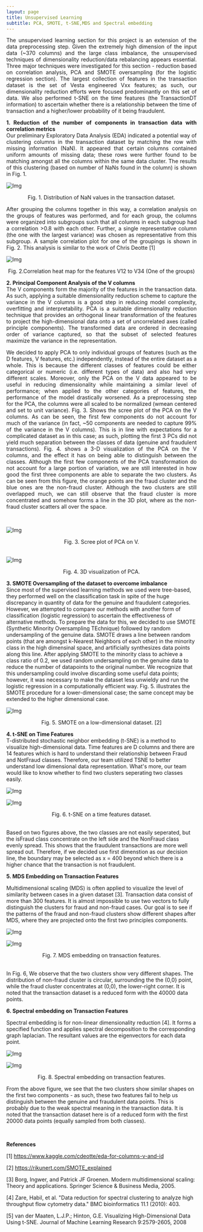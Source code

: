 ```yaml
---
layout: page
title: Unsupervised Learning
subtitle: PCA, SMOTE, t-SNE,MDS and Spectral embedding
---
```


<p style="text-align: justify;">
The unsupervised learning section for this project is an extension of the data preprocessing step. Given the extremely high dimension of the input data (~370 columns) and the large class imbalance, the unsupervised techniques of dimensionality reduction/data rebalancing appears essential. Three major techniques were investigated for this section - reduction based on correlation analysis, PCA and SMOTE oversampling (for the logistic regression section). The largest collection of features in the transaction dataset is the set of Vesta engineered Vxx features; as such, our dimensionality reduction efforts were focused predominantly on this set of data. We also performed t-SNE on the time features (the TransactionDT information) to ascertain whether there is a relationship between the time of transaction and a higher/lower probability of it being fraudulent.
</p>

<p style="text-align: justify;">
  <b>1. Reduction of the number of components in transaction data with correlation metrics</b>
  <br>
Our preliminary Exploratory Data Analysis (EDA) indicated a potential way of clustering columns in the transaction dataset by matching the row with missing information (NaN). It appeared that certain columns contained uniform amounts of missing data; these rows were further found to be matching amongst all the columns within the same data cluster. The results of this clustering (based on number of NaNs found in the column) is shown in Fig. 1.
</p>

![Img](/assets/img/piechart_V_corr_red.JPG)

<center>
Fig. 1. Distribution of NaN values in the transaction dataset.
</center>

<p style="text-align: justify;">
  After grouping the columns together in this way, a correlation analysis on the groups of features was performed, and for each group, the columns were organized into subgroups such that all columns in each subgroup had a correlation >0.8 with each other. Further, a single representative column (the one with the largest variance) was chosen as representative from this subgroup. A sample correlation plot for one of the groupings is shown in Fig. 2. This analysis is similar to the work of Chris Deotte [1] 
</p>

![Img](/assets/img/V12-V34_sample_corrplot.jpg)

<center>
Fig. 2.Correlation heat map for the features V12 to V34 (One of the groups)
</center>

<p style="text-align: justify;">
<b>2. Principal Component Analysis of the V columns</b>
  <br>
  The V components form the majority of the features in the transaction data. As such, applying a suitable dimensionality reduction scheme to capture the variance in the V columns is a good step in reducing model complexity, overfitting and interpretability. PCA is a suitable dimensionality reduction technique that provides an orthogonal linear transformation of the features to project the high-dimensional data onto a set of uncorrelated axes (called principle components). The transformed data are ordered in decreasing order of variance captured, so that the subset of selected features maximize the variance in the representation. 
  </p>
<p style="text-align: justify;">
  We decided to apply PCA to only individual groups of features (such as the D features, V features, etc.) independently, instead of the entire dataset as a whole. This is because the different classes of features could be either categorical or numeric (i.e. different types of data) and also had very different scales. Moreover, only the PCA on the V data appeared to be useful in reducing dimensionality while maintaining a similar level of performance; when applied to the other categories of features, the performance of the model drastically worsened. As a preprocessing step for the PCA, the columns were all scaled to be normalized (wmean centered and set to unit variance). Fig. 3. Shows the scree plot of the PCA on the V columns. As can be seen, the first few components do not account for much of the variance (in fact, ~50 components are needed to capture 99% of the variance in the V columns). This is in line with expectations for a complicated dataset as in this case; as such, plotting the first 3 PCs did not yield much separation between the classes of data (genuine and fraudulent transactions). Fig. 4. shows a 3-D visualization of the PCA on the V columns, and the effect it has on being able to distinguish between the classes. Although the first few components of the PCA transformation do not account for a large portion of variation, we are still interested in how good the first three components are able to separate the two clusters. As can be seen from this figure, the orange points are the fraud cluster and the blue ones are the non-fraud cluster. Although the two clusters are still overlapped much, we can still observe that the fraud cluster is more concentrated and somehow forms a line in the 3D plot, where as the non-fraud cluster scatters all over the space.
</p>
<br>



![Img](/assets/img/V_pca.jpg)

<center>
Fig. 3. Scree plot of PCA on V.
</center>
<br>

![Img](/assets/img/3D_PCA.png)

<center>
Fig. 4. 3D visualization of PCA. 
</center>

<p style="text-align: justify;">

<b>3. SMOTE Oversampling of the dataset to overcome imbalance</b>
<br>
Since most of the supervised learning methods we used were tree-based, they performed well on the classification task in spite of the huge discrepancy in quantity of data for the genuine and fraudulent categories. However, we attempted to compare our methods with another form of classification (logistic regression) to ascertain the effectiveness of alternative methods. To prepare the data for this, we decided to use SMOTE (Synthetic Minority Oversampling TEchnique) followed by random undersampling of the genuine data. SMOTE draws a line between random points (that are amongst k-Nearest Neighbors of each other) in the minority class in the high dimensinal space, and artificially synthesizes data points along this line. After applying SMOTE to the minority class to achieve a class ratio of 0.2, we used random undersampling on the genuine data to reduce the number of datapoints to the original number. We recognize that this undersampling could involve discarding some useful data points; however, it was necessary to make the dataset less unwieldy and run the logistic regression in a computationally efficient way. Fig. 5. illustrates the SMOTE procedure for a lower-dimensional case; the same concept may be extended to the higher dimensional case.
</p>

![Img](/assets/img/SMOTE_sample.jpg)

<center>
Fig. 5. SMOTE on a low-dimensional dataset. [2]
</center>

<b>4. t-SNE on Time Features</b>
<br>
T-distributed stochastic neighbor embedding (t-SNE) is a method to visualize high-dimensional data. Time features are D columns and there are 14 features which is hard to understand their relationship between Fraud and NotFraud classes. Therefore, our team utilized TSNE to better understand low dimensional data representation. What's more, our team would like to know whether to find two clusters seperating two classes easily.
</p>

![Img](/assets/img/TSNENotFraud.png)

![Img](/assets/img/TsneIsFraud.png)

<center>
Fig. 6. t-SNE on a time features dataset. 
</center>

<br>
<p>
Based on two figures above, the two classes are not easily seperated, but the isFraud class concentrate on the left side and the NonFraud class evenly spread. This shows that the fraudulent transactions are more well spread out. Therefore, if we decided use first dimenstion as our decision line, the boundary may be selected as x = 400 beyond which there is a higher chance that the transaction is not fraudulent.
</p>

<b>5. MDS Embedding on Transaction Features</b>
<br>
<p>
Multidimensional scaling (MDS) is often applied to visualize the level of similarity between cases in a given dataset [3]. Transaction data consist of more than 300 features. It is almost impossible to use two vectors to fully distinguish the clusters for fraud and non-fraud cases. Our goal is to see if the patterns of the fraud and non-fraud clusters show different shapes after MDS, where they are projected onto the first two principles components.
</p>

![Img](/assets/img/MDS_notfraud.png)

![Img](/assets/img/MDS_fraud_new.png)

<center>
Fig. 7. MDS embedding on transaction features. 
</center>

<br>
<p>
In Fig. 6, We observe that the two clusters show very different shapes. The distribution of non-fraud cluster is circular, surrounding the the (0,0} point, while the fraud cluster concentrates at (0,0), the lower-right corner. It is noted that the transaction dataset is a reduced form with the 40000 data points.
</p>

<b>6. Spectral embedding on Transaction Features </b>
<br>
<p>
Spectral embedding is for non-linear dimensionality reduction [4]. It forms a specified function and applies spectral decomposition to the corresponding graph laplacian. The resultant values are the eigenvectors for each data point.
</p>

![Img](/assets/img/spectral_embedding_notfraud.png)

![Img](/assets/img/spectral_embedding_fraud.png)

<center>
Fig. 8. Spectral embedding on transaction features. 
</center>

<p>
From the above figure, we see that the two clusters show similar shapes on the first two components - as such, these two features fail to help us distinguish between the genuine and fraudulent data points. This is probably due to the weak spectral meaning in the transaction data. It is noted that the transaction dataset here is of a reduced form with the first 20000 data points (equally sampled from both classes).
</p>
<br>


<b>References</b>
<br>

[1] https://www.kaggle.com/cdeotte/eda-for-columns-v-and-id

[2] https://rikunert.com/SMOTE_explained

[3] Borg, Ingwer, and Patrick JF Groenen. Modern multidimensional scaling: Theory and applications. Springer Science & Business Media, 2005.

[4] Zare, Habil, et al. "Data reduction for spectral clustering to analyze high throughput flow cytometry data." BMC bioinformatics 11.1 (2010): 403.

[5] van der Maaten, L.J.P.; Hinton, G.E. Visualizing High-Dimensional Data Using t-SNE. Journal of Machine Learning Research 9:2579-2605, 2008
